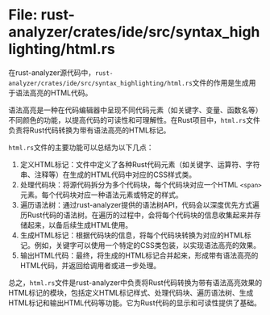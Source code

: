 # File: rust-analyzer/crates/ide/src/syntax_highlighting/html.rs

在rust-analyzer源代码中，`rust-analyzer/crates/ide/src/syntax_highlighting/html.rs`文件的作用是生成用于语法高亮的HTML代码。

语法高亮是一种在代码编辑器中呈现不同代码元素（如关键字、变量、函数名等）不同颜色的功能，以提高代码的可读性和可理解性。在Rust项目中，`html.rs`文件负责将Rust代码转换为带有语法高亮的HTML标记。

`html.rs`文件的主要功能可以总结为以下几点：

1. 定义HTML标记：文件中定义了各种Rust代码元素（如关键字、运算符、字符串、注释等）在生成的HTML代码中对应的CSS样式类。
2. 处理代码块：将源代码拆分为多个代码块，每个代码块对应一个HTML `<span>` 元素。每个代码块对应一种语法元素或特定的样式。
3. 遍历语法树：通过rust-analyzer提供的语法树API，代码会以深度优先方式遍历Rust代码的语法树。在遍历的过程中，会将每个代码块的信息收集起来并存储起来，以备后续生成HTML使用。
4. 生成HTML标记：根据代码块的信息，将每个代码块转换为对应的HTML标记。例如，关键字可以使用一个特定的CSS类包装，以实现语法高亮的效果。
5. 输出HTML代码：最终，将生成的HTML标记合并起来，形成带有语法高亮的HTML代码，并返回给调用者或进一步处理。

总之，`html.rs`文件是rust-analyzer中负责将Rust代码转换为带有语法高亮效果的HTML标记的模块，包括定义HTML标记样式、处理代码块、遍历语法树、生成HTML标记和输出HTML代码等功能。它为Rust代码的显示和可读性提供了基础。


